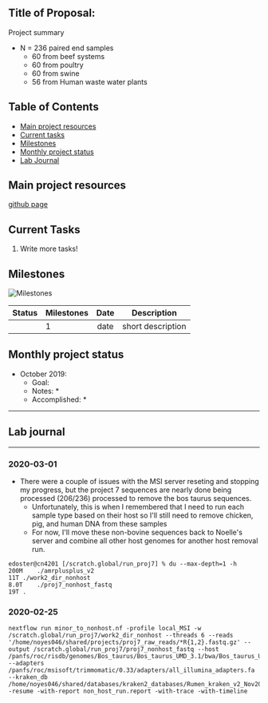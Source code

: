 Title of Proposal:
------------

Project summary

* N = 236 paired end samples
  * 60 from beef systems
  * 60 from poultry
  * 60 from swine
  * 56 from Human waste water plants


Table of Contents
-----
* [Main project resources](#main-project-resources)
* [Current tasks](#current-tasks)
* [Milestones](#milestones)
* [Monthly project status](#monthly-project-status)
* [Lab Journal](#lab-journal)

## Main project resources

[github page](https://github.com/EnriqueDoster/project_lab_notebooks)



## Current Tasks

  1. Write more tasks!
  
## Milestones

![Milestones]( "timeline")

| Status | Milestones| Date  | Description  |
| -------| ------------- |:------------:| ------------|
| | 1      | date  | short description |

    
## Monthly project status

- October 2019:
  * Goal: 
  * Notes:
    * 
  * Accomplished: 
    * 


***
## Lab journal
---------------------------------------------------------------------------------------------------------------


### 2020-03-01
* There were a couple of issues with the MSI server reseting and stopping my progress, but the project 7 sequences are nearly done being processed (206/236) processed to remove the bos taurus sequences.
  * Unfortunately, this is when I remembered that I need to run each sample type based on their host so I'll still need to remove chicken, pig, and human DNA from these samples
  * For now, I'll move these non-bovine sequences back to Noelle's server and combine all other host genomes for another host removal run.
 ```
 edoster@cn4201 [/scratch.global/run_proj7] % du --max-depth=1 -h
200M	./amrplusplus_v2
11T	./work2_dir_nonhost
8.0T	./proj7_nonhost_fastq
19T	.
 ```
 
### 2020-02-25

```
nextflow run minor_to_nonhost.nf -profile local_MSI -w /scratch.global/run_proj7/work2_dir_nonhost --threads 6 --reads '/home/noyes046/shared/projects/proj7_raw_reads/*R{1,2}.fastq.gz' --output /scratch.global/run_proj7/proj7_nonhost_fastq --host /panfs/roc/risdb/genomes/Bos_taurus/Bos_taurus_UMD_3.1/bwa/Bos_taurus_UMD_3.1.fa --adapters /panfs/roc/msisoft/trimmomatic/0.33/adapters/all_illumina_adapters.fa --kraken_db /home/noyes046/shared/databases/kraken2_databases/Rumen_kraken_v2_Nov2019/ -resume -with-report non_host_run.report -with-trace -with-timeline

```

